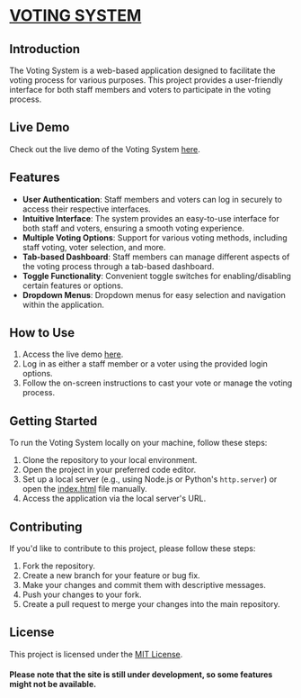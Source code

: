 # [VOTING SYSTEM](https://beepsid.github.io/voting-system/)

## Introduction

The Voting System is a web-based application designed to facilitate the voting process for various purposes. This project provides a user-friendly interface for both staff members and voters to participate in the voting process.

## Live Demo

Check out the live demo of the Voting System [here](https://beepsid.github.io/voting-system/).

## Features

- **User Authentication**: Staff members and voters can log in securely to access their respective interfaces.
- **Intuitive Interface**: The system provides an easy-to-use interface for both staff and voters, ensuring a smooth voting experience.
- **Multiple Voting Options**: Support for various voting methods, including staff voting, voter selection, and more.
- **Tab-based Dashboard**: Staff members can manage different aspects of the voting process through a tab-based dashboard.
- **Toggle Functionality**: Convenient toggle switches for enabling/disabling certain features or options.
- **Dropdown Menus**: Dropdown menus for easy selection and navigation within the application.

## How to Use

1. Access the live demo [here](https://beepsid.github.io/voting-system/).
2. Log in as either a staff member or a voter using the provided login options.
3. Follow the on-screen instructions to cast your vote or manage the voting process.


## Getting Started

To run the Voting System locally on your machine, follow these steps:

1. Clone the repository to your local environment.
2. Open the project in your preferred code editor.
3. Set up a local server (e.g., using Node.js or Python's `http.server`) or open the [index.html](https://github.com/beepsid/voting-system/blob/main/index.html) file manually.
4. Access the application via the local server's URL.

## Contributing

If you'd like to contribute to this project, please follow these steps:

1. Fork the repository.
2. Create a new branch for your feature or bug fix.
3. Make your changes and commit them with descriptive messages.
4. Push your changes to your fork.
5. Create a pull request to merge your changes into the main repository.

## License

This project is licensed under the [MIT License](LICENSE).

#### Please note that the site is still under development, so some features might not be available.